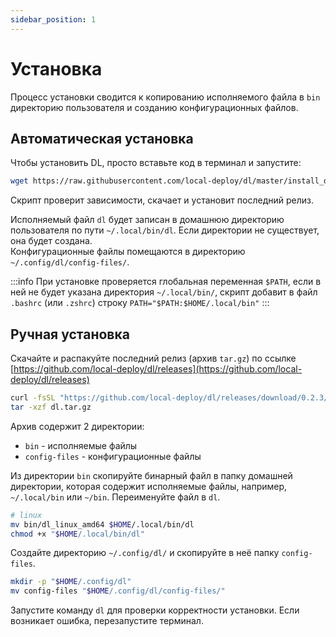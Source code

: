 ```yaml
---
sidebar_position: 1
---
```


# Установка

Процесс установки сводится к копированию исполняемого файла в `bin` директорию пользователя и созданию конфигурационных файлов.

## Автоматическая установка

Чтобы установить DL, просто вставьте код в терминал и запустите:
```bash
wget https://raw.githubusercontent.com/local-deploy/dl/master/install_dl.sh && chmod +x ./install_dl.sh && ./install_dl.sh
```

Скрипт проверит зависимости, скачает и установит последний релиз.

Исполняемый файл `dl` будет записан в домашнюю директорию пользователя по пути `~/.local/bin/dl`. Если директории не существует, она будет создана.  
Конфигурационные файлы помещаются в директорию `~/.config/dl/config-files/`.

:::info
При установке проверяется глобальная переменная `$PATH`, если в ней не будет указана директория `~/.local/bin/`, скрипт добавит в файл `.bashrc` (или `.zshrc`) строку `PATH="$PATH:$HOME/.local/bin"`
:::

## Ручная установка
Скачайте и распакуйте последний релиз (архив `tar.gz`) по ссылке [https://github.com/local-deploy/dl/releases](https://github.com/local-deploy/dl/releases)

```bash
curl -fsSL "https://github.com/local-deploy/dl/releases/download/0.2.3/dl-0.2.3.tar.gz" -o "dl.tar.gz"
tar -xzf dl.tar.gz
```

Архив содержит 2 директории:
- `bin` - исполняемые файлы
- `config-files` - конфигурационные файлы

Из директории `bin` скопируйте бинарный файл в папку домашней директории, которая содержит исполняемые файлы, например, `~/.local/bin` или `~/bin`. Переименуйте файл в `dl`.  

```bash
# linux
mv bin/dl_linux_amd64 $HOME/.local/bin/dl
chmod +x "$HOME/.local/bin/dl"
```

Создайте директорию `~/.config/dl/` и скопируйте в неё папку `config-files`.

```bash
mkdir -p "$HOME/.config/dl"
mv config-files "$HOME/.config/dl/config-files/"
```

Запустите команду `dl` для проверки корректности установки. Если возникает ошибка, перезапустите терминал.

